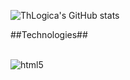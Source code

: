 ![ThLogica's GitHub stats](https://github-readme-stats.vercel.app/api?username=Thlogica&show_icons=true&theme=radical)

##Technologies##

<div style="display:inline_block"><br>
  <img align="center" alt="html5" scr="https://img.shields.io/badge/HTML5-E34F26?style=for-the-badge&logo=html5&logoColor=white">
</div>  


